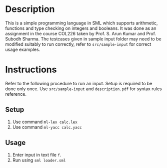 # Description

This is a simple programming language in SML which supports arithmetic, functions and type checking on integers and booleans. It was done as an assignment in the course COL226 taken by Prof. S. Arun Kumar and Prof. Subodh Sharma. The testcases given in sample input folder may need to be modified suitably to run correctly, refer to ```src/sample-input``` for correct usage examples.

# Instructions

Refer to the following procedure to run an input. Setup is required to be done only once. Use ```src/sample-input``` and ```description.pdf``` for syntax rules reference.
## Setup
1) Use command ```ml-lex calc.lex```
2) Use command ```ml-yacc calc.yacc```

## Usage
1) Enter input in text file ```f```.
2) Run using ```sml loader.sml```
